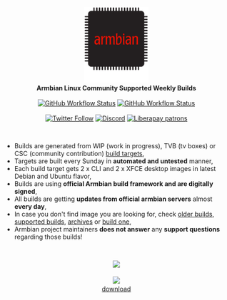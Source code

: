 <p align="center">
  <a href="#">
  <img src="https://raw.githubusercontent.com/armbian/build/master/.github/armbian-logo.png" alt="Armbian logo" width="144">
  </a><br>
  <strong>Armbian Linux Community Supported Weekly Builds</strong><br>
<br>
<a href=https://github.com/armbian/community/actions/workflows/release.yml><img alt="GitHub Workflow Status" src="https://img.shields.io/github/workflow/status/armbian/community/Release?label=Automated%20Release&style=for-the-badge"></a>
<a href=https://github.com/armbian/community/actions/workflows/index.yml><img alt="GitHub Workflow Status" src="https://img.shields.io/github/workflow/status/armbian/community/Generating%20index?label=Indexing&style=for-the-badge"></a>
 <br>

<br>
<a href=https://twitter.com/armbian><img alt="Twitter Follow" src="https://img.shields.io/twitter/follow/armbian?logo=twitter&style=flat-square"></a>
<a href=http://discord.armbian.com/><img alt="Discord" src="https://img.shields.io/discord/854735915313659944?label=Discord&logo=discord&style=flat-square"></a>
<a href=https://liberapay.com/armbian><img alt="Liberapay patrons" src="https://img.shields.io/liberapay/patrons/armbian?logo=liberapay&style=flat-square"></a>
</p>

<br>

-  Builds are generated from WIP (work in progress), TVB (tv boxes) or CSC (community contribution) <a href=https://github.com/armbian/build/tree/master/config/boards>build targets</a>,
-  Targets are built every Sunday in <b>automated and untested</b> manner, 
-  Each build target gets 2 x CLI and 2 x XFCE desktop images in latest Debian and Ubuntu flavor,
-  Builds are using <b>official Armbian build framework and are digitally signed</b>,
-  All builds are getting <b>updates from official armbian servers</b> almost <b>every day</b>,
-  In case you don't find image you are looking for, check <a href=https://github.com/armbian/community/tags>older builds</a>, <a href=https://www.armbian.com/download/ target=_blanks>supported builds</a>,  <a href=https://archive.armbian.com target=_blank>archives</a> or <a href=https://github.com/armbian/build>build one</a>,
- Armbian project maintainers <b>does not answer</b> any <b>support questions</b> regarding those builds!
<br>
<p align=center>
<a href=https://github.com/armbian/community/releases/latest><img width=600 src=https://www.armbian.com/wp-content/uploads/2022/07/xfce.png></a>
<br> <br>
<a href=https://github.com/armbian/community/releases/latest><img border=0 width=100 src=https://cdn-icons-png.flaticon.com/512/724/724933.png></a><br><a href=https://github.com/armbian/community/releases/latest>download</a></p>
